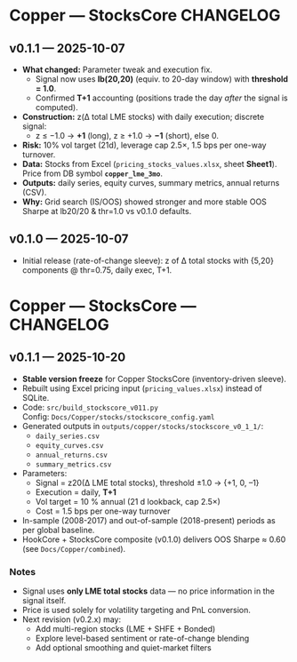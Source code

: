 # Copper — StocksCore CHANGELOG

## v0.1.1 — 2025-10-07
- **What changed:** Parameter tweak and execution fix.
  - Signal now uses **lb(20,20)** (equiv. to 20-day window) with **threshold = 1.0**.
  - Confirmed **T+1** accounting (positions trade the day *after* the signal is computed).
- **Construction:** z(Δ total LME stocks) with daily execution; discrete signal:
  - z ≤ −1.0 → **+1** (long), z ≥ +1.0 → **−1** (short), else 0.
- **Risk:** 10% vol target (21d), leverage cap 2.5×, 1.5 bps per one-way turnover.
- **Data:** Stocks from Excel (`pricing_stocks_values.xlsx`, sheet **Sheet1**). Price from DB symbol **`copper_lme_3mo`**.
- **Outputs:** daily series, equity curves, summary metrics, annual returns (CSV).
- **Why:** Grid search (IS/OOS) showed stronger and more stable OOS Sharpe at lb20/20 & thr=1.0 vs v0.1.0 defaults.

## v0.1.0 — 2025-10-07
- Initial release (rate-of-change sleeve): z of Δ total stocks with {5,20} components @ thr=0.75, daily exec, T+1.

# Copper — StocksCore — CHANGELOG

## v0.1.1 — 2025-10-20
- **Stable version freeze** for Copper StocksCore (inventory-driven sleeve).
- Rebuilt using Excel pricing input (`pricing_values.xlsx`) instead of SQLite.
- Code: `src/build_stockscore_v011.py`  
  Config: `Docs/Copper/stocks/stockscore_config.yaml`
- Generated outputs in `outputs/copper/stocks/stockscore_v0_1_1/`:
  - `daily_series.csv`
  - `equity_curves.csv`
  - `annual_returns.csv`
  - `summary_metrics.csv`
- Parameters:
  - Signal = z20(Δ LME total stocks), threshold ±1.0 → {+1, 0, –1}
  - Execution = daily, **T+1**
  - Vol target = 10 % annual (21 d lookback, cap 2.5×)
  - Cost = 1.5 bps per one-way turnover
- In-sample (2008-2017) and out-of-sample (2018-present) periods as per global baseline.
- HookCore + StocksCore composite (v0.1.0) delivers OOS Sharpe ≈ 0.60 (see `Docs/Copper/combined`).

### Notes
- Signal uses **only LME total stocks** data — no price information in the signal itself.  
- Price is used solely for volatility targeting and PnL conversion.  
- Next revision (v0.2.x) may:
  - Add multi-region stocks (LME + SHFE + Bonded)
  - Explore level-based sentiment or rate-of-change blending
  - Add optional smoothing and quiet-market filters
